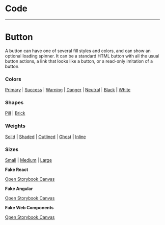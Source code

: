 
# Code

---

# Button

A button can have one of several fill styles and colors, and can show an optional loading spinner. It can be a standard HTML button with all the usual button actions, a link that looks like a button, or a read-only imitation of a button.

### Colors

[Primary](https://6195b518b76f57003aa69b4c-ynczzfqqyq.chromatic.com/iframe.html?args=active:true;align:left;disabled:true;hovered:true;size:relative;style:!null&viewMode=docs&id=buttons-button--brick-shape#color--primary) | [Success](https://6195b518b76f57003aa69b4c-ynczzfqqyq.chromatic.com/iframe.html?args=active:true;align:left;disabled:true;hovered:true;size:relative;style:!null&viewMode=docs&id=buttons-button--brick-shape#color--success) | [Warning](https://6195b518b76f57003aa69b4c-ynczzfqqyq.chromatic.com/iframe.html?args=active:true;align:left;disabled:true;hovered:true;size:relative;style:!null&viewMode=docs&id=buttons-button--brick-shape#color--warning) | [Danger](https://6195b518b76f57003aa69b4c-ynczzfqqyq.chromatic.com/iframe.html?args=active:true;align:left;disabled:true;hovered:true;size:relative;style:!null&viewMode=docs&id=buttons-button--brick-shape#color--danger) | [Neutral](https://6195b518b76f57003aa69b4c-ynczzfqqyq.chromatic.com/iframe.html?args=active:true;align:left;disabled:true;hovered:true;size:relative;style:!null&viewMode=docs&id=buttons-button--brick-shape#color--neutral) | [Black](https://6195b518b76f57003aa69b4c-ynczzfqqyq.chromatic.com/iframe.html?args=active:true;align:left;disabled:true;hovered:true;size:relative;style:!null&viewMode=docs&id=buttons-button--brick-shape#color--black) | [White](https://6195b518b76f57003aa69b4c-ynczzfqqyq.chromatic.com/iframe.html?args=active:true;align:left;disabled:true;hovered:true;size:relative;style:!null&viewMode=docs&id=buttons-button--brick-shape#color--white)

### Shapes

[Pill](https://6195b518b76f57003aa69b4c-ynczzfqqyq.chromatic.com/iframe.html?args=active:true;align:left;disabled:true;hovered:true;size:relative;style:!null&viewMode=docs&id=buttons-button--brick-shape#shape--pill) | [Brick](https://6195b518b76f57003aa69b4c-ynczzfqqyq.chromatic.com/iframe.html?args=active:true;align:left;disabled:true;hovered:true;size:relative;style:!null&viewMode=docs&id=buttons-button--brick-shape#shape--brick)

### Weights

[Solid](https://6195b518b76f57003aa69b4c-ynczzfqqyq.chromatic.com/iframe.html?args=active:true;align:left;disabled:true;hovered:true;size:relative;style:!null&viewMode=docs&id=buttons-button--brick-shape#weight--solid) | [Shaded](https://6195b518b76f57003aa69b4c-ynczzfqqyq.chromatic.com/iframe.html?args=active:true;align:left;disabled:true;hovered:true;size:relative;style:!null&viewMode=docs&id=buttons-button--brick-shape#weight--shaded) | [Outlined](https://6195b518b76f57003aa69b4c-ynczzfqqyq.chromatic.com/iframe.html?args=active:true;align:left;disabled:true;hovered:true;size:relative;style:!null&viewMode=docs&id=buttons-button--brick-shape#weight--outlined) | [Ghost](https://6195b518b76f57003aa69b4c-ynczzfqqyq.chromatic.com/iframe.html?args=active:true;align:left;disabled:true;hovered:true;size:relative;style:!null&viewMode=docs&id=buttons-button--brick-shape#weight--ghost) | [Inline](https://6195b518b76f57003aa69b4c-ynczzfqqyq.chromatic.com/iframe.html?args=active:true;align:left;disabled:true;hovered:true;size:relative;style:!null&viewMode=docs&id=buttons-button--brick-shape#weight--inline)

### Sizes

[Small](https://6195b518b76f57003aa69b4c-ynczzfqqyq.chromatic.com/iframe.html?args=active:true;align:left;disabled:true;hovered:true;size:relative;style:!null&viewMode=docs&id=buttons-button--brick-shape#size--small) | [Medium](https://6195b518b76f57003aa69b4c-ynczzfqqyq.chromatic.com/iframe.html?args=active:true;align:left;disabled:true;hovered:true;size:relative;style:!null&viewMode=docs&id=buttons-button--brick-shape#size--medium) | [Large](https://6195b518b76f57003aa69b4c-ynczzfqqyq.chromatic.com/iframe.html?args=active:true;align:left;disabled:true;hovered:true;size:relative;style:!null&viewMode=docs&id=buttons-button--brick-shape#size--large)

  
**Fake React**  
  
  
[Open Storybook Canvas](https://6195b518b76f57003aa69b4c-ynczzfqqyq.chromatic.com?args=active%3Atrue%3Balign%3Aleft%3Bhovered%3Atrue%3Bsize%3Arelative%3Bstyle%3A%21null&addons=1&stories=0&panel=true&nav=false&path=%2Fstory%2Fbuttons-button--brick-shape)  
  
  
**Fake Angular**  
  
  
[Open Storybook Canvas](https://6195b518b76f57003aa69b4c-ynczzfqqyq.chromatic.com?args=active%3Atrue%3Balign%3Aleft%3Bhovered%3Atrue%3Bsize%3Arelative%3Bstyle%3A%21null&addons=1&stories=0&panel=true&nav=false&path=%2Fstory%2Fbuttons-button--brick-shape)  
  
  
**Fake Web Components**  
  
[Open Storybook Canvas](https://6195b518b76f57003aa69b4c-ynczzfqqyq.chromatic.com?args=active%3Atrue%3Balign%3Aleft%3Bhovered%3Atrue%3Bsize%3Arelative%3Bstyle%3A%21null&addons=1&stories=0&panel=true&nav=false&path=%2Fstory%2Fbuttons-button--brick-shape)  
  
  
